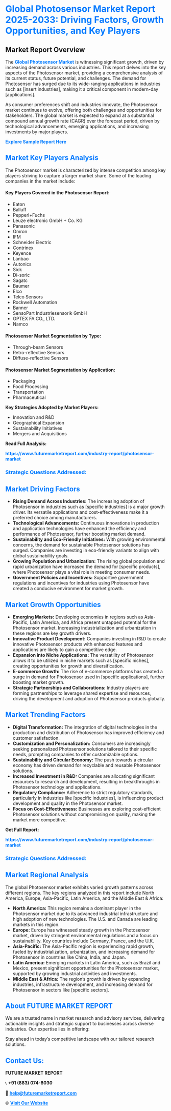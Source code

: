 <h1 style="color: #007BFF;">Global Photosensor Market Report 2025-2033: Driving Factors, Growth Opportunities, and Key Players</h1>

<section id="overview">
<h2>Market Report Overview</h2>
<p>The <a href="https://www.futuremarketreport.com/industry-report/photosensor-market" style="color: #007BFF; text-decoration: none;"><strong>Global Photosensor Market</strong></a> is witnessing significant growth, driven by increasing demand across various industries. This report delves into the key aspects of the Photosensor market, providing a comprehensive analysis of its current status, future potential, and challenges. The demand for Photosensor has surged due to its wide-ranging applications in industries such as [insert industries], making it a critical component in modern-day [applications].</p>
<p>As consumer preferences shift and industries innovate, the Photosensor market continues to evolve, offering both challenges and opportunities for stakeholders. The global market is expected to expand at a substantial compound annual growth rate (CAGR) over the forecast period, driven by technological advancements, emerging applications, and increasing investments by major players.</p>
</section>

<section id="overview">
<p><a href="https://www.futuremarketreport.com/request-sample/reportId=81758" style="color: #007BFF; text-decoration: none;"><strong>Explore Sample Report Here</strong></a></p>
</section>

<section id="key-players">
<h2 style="color: #007BFF;">Market Key Players Analysis</h2>
<p>The Photosensor market is characterized by intense competition among key players striving to capture a larger market share. Some of the leading companies in the market include:</p>
<h4>Key Players Covered in the Photosensor Report:</h4>
<ul><li>Eaton</li><li>Balluff</li><li>Pepperl+Fuchs</li><li>Leuze electronic GmbH + Co. KG</li><li>Panasonic</li><li>Omron</li><li>IFM</li><li>Schneider Electric</li><li>Contrinex</li><li>Keyence</li><li>Lanbao</li><li>Autonics</li><li>Sick</li><li>Di-soric</li><li>Sagatc</li><li>Baumer</li><li>Elco</li><li>Telco Sensors</li><li>Rockwell Automation</li><li>Banner</li><li>SensoPart Industriesensorik GmbH</li><li>OPTEX FA CO., LTD.</li><li>Namco</li></ul>
<h4>Photosensor Market Segmentation by Type:</h4>
<ul><li>Through-beam Sensors</li><li>Retro-reflective Sensors</li><li>Diffuse-reflective Sensors</li></ul>

<h4>Photosensor Market Segmentation by Application:</h4>
<ul><li>Packaging</li><li>Food Processing</li><li>Transportation</li><li>Pharmaceutical</li></ul>
<p><strong>Key Strategies Adopted by Market Players:</strong></p>
<ul>
<li>Innovation and R&D</li>
<li>Geographical Expansion</li>
<li>Sustainability Initiatives</li>
<li>Mergers and Acquisitions</li>
</ul>
</section>

<section>
<p><strong>Read Full Analysis: </strong></p><a href="https://www.futuremarketreport.com/industry-report/photosensor-market" style="color: #007BFF; text-decoration: none;"><strong>https://www.futuremarketreport.com/industry-report/photosensor-market</strong></a>
<h3 style="color: #007BFF;">Strategic Questions Addressed:</h3>
</section>

<section id="driving-factors">
<h2 style="color: #007BFF;">Market Driving Factors</h2>
<ul>
<li><strong>Rising Demand Across Industries:</strong> The increasing adoption of Photosensor in industries such as [specific industries] is a major growth driver. Its versatile applications and cost-effectiveness make it a preferred choice among manufacturers.</li>
<li><strong>Technological Advancements:</strong> Continuous innovations in production and application technologies have enhanced the efficiency and performance of Photosensor, further boosting market demand.</li>
<li><strong>Sustainability and Eco-Friendly Initiatives:</strong> With growing environmental concerns, the demand for sustainable Photosensor solutions has surged. Companies are investing in eco-friendly variants to align with global sustainability goals.</li>
<li><strong>Growing Population and Urbanization:</strong> The rising global population and rapid urbanization have increased the demand for [specific products], where Photosensor plays a vital role in meeting consumer needs.</li>
<li><strong>Government Policies and Incentives:</strong> Supportive government regulations and incentives for industries using Photosensor have created a conducive environment for market growth.</li>
</ul>
</section>

<section id="growth-opportunities">
<h2 style="color: #007BFF;">Market Growth Opportunities</h2>
<ul>
<li><strong>Emerging Markets:</strong> Developing economies in regions such as Asia-Pacific, Latin America, and Africa present untapped potential for the Photosensor market. Increasing industrialization and urbanization in these regions are key growth drivers.</li>
<li><strong>Innovative Product Development:</strong> Companies investing in R&D to create innovative Photosensor products with enhanced features and applications are likely to gain a competitive edge.</li>
<li><strong>Expansion into Niche Applications:</strong> The versatility of Photosensor allows it to be utilized in niche markets such as [specific niches], creating opportunities for growth and diversification.</li>
<li><strong>E-commerce Growth:</strong> The rise of e-commerce platforms has created a surge in demand for Photosensor used in [specific applications], further boosting market growth.</li>
<li><strong>Strategic Partnerships and Collaborations:</strong> Industry players are forming partnerships to leverage shared expertise and resources, driving the development and adoption of Photosensor products globally.</li>
</ul>
</section>

<section id="trending-factors">
<h2 style="color: #007BFF;">Market Trending Factors</h2>
<ul>
<li><strong>Digital Transformation:</strong> The integration of digital technologies in the production and distribution of Photosensor has improved efficiency and customer satisfaction.</li>
<li><strong>Customization and Personalization:</strong> Consumers are increasingly seeking personalized Photosensor solutions tailored to their specific needs, prompting companies to offer customizable options.</li>
<li><strong>Sustainability and Circular Economy:</strong> The push towards a circular economy has driven demand for recyclable and reusable Photosensor solutions.</li>
<li><strong>Increased Investment in R&D:</strong> Companies are allocating significant resources to research and development, resulting in breakthroughs in Photosensor technology and applications.</li>
<li><strong>Regulatory Compliance:</strong> Adherence to strict regulatory standards, particularly in industries like [specific industries], is influencing product development and quality in the Photosensor market.</li>
<li><strong>Focus on Cost-Effectiveness:</strong> Businesses are exploring cost-efficient Photosensor solutions without compromising on quality, making the market more competitive.</li>
</ul>
</section>

<section>
<p><strong>Get Full Report: </strong></p><a href="https://www.futuremarketreport.com/industry-report/photosensor-market" style="color: #007BFF; text-decoration: none;"><strong>https://www.futuremarketreport.com/industry-report/photosensor-market</strong></a>
<h3 style="color: #007BFF;">Strategic Questions Addressed:</h3>
</section>


<section id="regional-analysis">
<h2 style="color: #007BFF;">Market Regional Analysis</h2>
<p>The global Photosensor market exhibits varied growth patterns across different regions. The key regions analyzed in this report include North America, Europe, Asia-Pacific, Latin America, and the Middle East & Africa:</p>
<ul>
<li><strong>North America:</strong> This region remains a dominant player in the Photosensor market due to its advanced industrial infrastructure and high adoption of new technologies. The U.S. and Canada are leading markets in this region.</li>
<li><strong>Europe:</strong> Europe has witnessed steady growth in the Photosensor market, driven by stringent environmental regulations and a focus on sustainability. Key countries include Germany, France, and the U.K.</li>
<li><strong>Asia-Pacific:</strong> The Asia-Pacific region is experiencing rapid growth, fueled by industrialization, urbanization, and increasing demand for Photosensor in countries like China, India, and Japan.</li>
<li><strong>Latin America:</strong> Emerging markets in Latin America, such as Brazil and Mexico, present significant opportunities for the Photosensor market, supported by growing industrial activities and investments.</li>
<li><strong>Middle East & Africa:</strong> The region’s growth is driven by expanding industries, infrastructure development, and increasing demand for Photosensor in sectors like [specific sectors].</li>
</ul>
</section>

<footer>
<h2 style="color: #007BFF;">About FUTURE MARKET REPORT</h2>
<p>We are a trusted name in market research and advisory services, delivering actionable insights and strategic support to businesses across diverse industries. Our expertise lies in offering:</p>

<p>Stay ahead in today’s competitive landscape with our tailored research solutions.</p>

<h2 style="color: #007BFF;">Contact Us:</h2>
<p><strong>FUTURE MARKET REPORT</strong></p>
<p>📞 <strong>+91 (883) 074-8030</strong></p>
<p>📧 <strong><a href="mailto:help@futuremarketreport.com" style="color: #007BFF;">help@futuremarketreport.com</a></strong></p>
<p>🌐 <strong><a href="https://www.futuremarketreport.com/" style="color: #007BFF;">Visit Our Website</a></strong></p>
</footer>